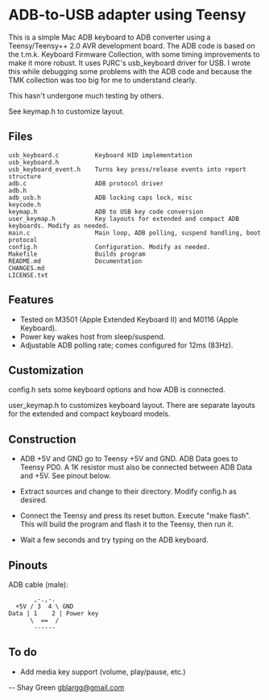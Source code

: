 ADB-to-USB adapter using Teensy
===============================
This is a simple Mac ADB keyboard to ADB converter using a Teensy/Teensy++ 2.0 AVR development board. The ADB code is based on the t.m.k. Keyboard Firmware Collection, with some timing improvements to make it more robust. It uses PJRC's usb_keyboard driver for USB. I wrote this while debugging some problems with the ADB code and because the TMK collection was too big for me to understand clearly.

This hasn't undergone much testing by others.

See keymap.h to customize layout.


Files
-----
	usb_keyboard.c			Keyboard HID implementation
	usb_keyboard.h	
	usb_keyboard_event.h	Turns key press/release events into report structure
	adb.c					ADB protocol driver
	adb.h			
	adb_usb.h				ADB locking caps lock, misc
	keycode.h				
	keymap.h				ADB to USB key code conversion
	user_keymap.h			Key layouts for extended and compact ADB keyboards. Modify as needed.
	main.c					Main loop, ADB polling, suspend handling, boot protocol
	config.h				Configuration. Modify as needed.
	Makefile				Builds program
	README.md				Documentation
	CHANGES.md		
	LICENSE.txt		


Features
--------
* Tested on M3501 (Apple Extended Keyboard II) and M0116 (Apple Keyboard).
* Power key wakes host from sleep/suspend.
* Adjustable ADB polling rate; comes configured for 12ms (83Hz).


Customization
-------------
config.h sets some keyboard options and how ADB is connected.

user_keymap.h to customizes keyboard layout. There are separate layouts for the extended and compact keyboard models.


Construction
------------
* ADB +5V and GND go to Teensy +5V and GND. ADB Data goes to Teensy PD0. A 1K resistor must also be connected between ADB Data and +5V. See pinout below.

* Extract sources and change to their directory. Modify config.h as desired.

* Connect the Teensy and press its reset button. Execute "make flash". This will build the program and flash it to the Teensy, then run it.

* Wait a few seconds and try typing on the ADB keyboard.


Pinouts
-------
ADB cable (male):

	       ,-.,-.
	  +5V / 3  4 \ GND
	Data | 1    2 | Power key
	      \  ==  /
	       ------


To do
-----
* Add media key support (volume, play/pause, etc.)


-- 
Shay Green <gblargg@gmail.com>
